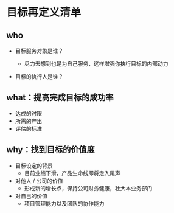# 目标再定义清单
## who
- 目标服务对象是谁？
  - 尽力去想到也是为自己服务，这样增强你执行目标的内部动力

- 目标的执行人是谁？

## what：提高完成目标的成功率
- 达成的时限
- 所需的产出
- 评估的标准

## why：找到目标的价值度
- 目标设定的背景
  - 目前业绩下滑，产品生命线即将走入尾声
- 对他人 / 公司的价值
  - 形成新的增长点，保持公司财务健康，壮大本业务部门
- 对自己的价值
  - 项目管理能力以及团队的协作能力
  
